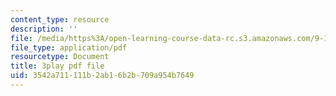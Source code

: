 ```yaml
---
content_type: resource
description: ''
file: /media/https%3A/open-learning-course-data-rc.s3.amazonaws.com/9-13-the-human-brain-spring-2019/3542a711111b2ab16b2b709a954b7649_SchmVoc5NzY.pdf
file_type: application/pdf
resourcetype: Document
title: 3play pdf file
uid: 3542a711-111b-2ab1-6b2b-709a954b7649
---
```

